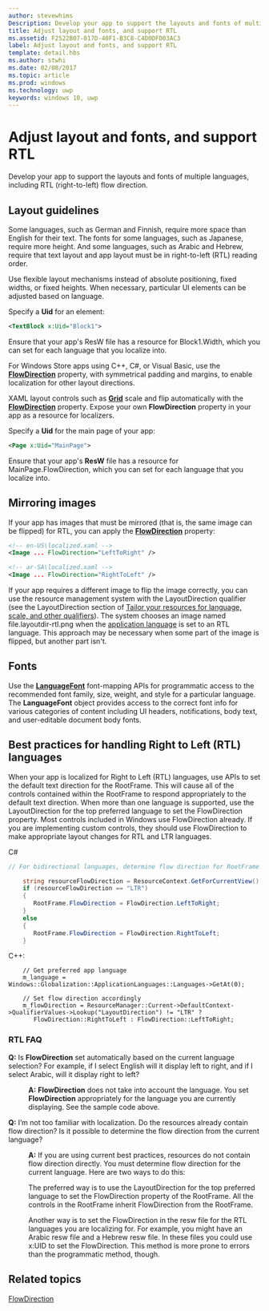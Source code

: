 ```yaml
---
author: stevewhims
Description: Develop your app to support the layouts and fonts of multiple languages, including RTL (right-to-left) flow direction.
title: Adjust layout and fonts, and support RTL
ms.assetid: F2522B07-017D-40F1-B3C8-C4D0DFD03AC3
label: Adjust layout and fonts, and support RTL
template: detail.hbs
ms.author: stwhi
ms.date: 02/08/2017
ms.topic: article
ms.prod: windows
ms.technology: uwp
keywords: windows 10, uwp
---
```


# Adjust layout and fonts, and support RTL
<link rel="stylesheet" href="https://az835927.vo.msecnd.net/sites/uwp/Resources/css/custom.css">

Develop your app to support the layouts and fonts of multiple languages, including RTL (right-to-left) flow direction.

## Layout guidelines


Some languages, such as German and Finnish, require more space than English for their text. The fonts for some languages, such as Japanese, require more height. And some languages, such as Arabic and Hebrew, require that text layout and app layout must be in right-to-left (RTL) reading order.

Use flexible layout mechanisms instead of absolute positioning, fixed widths, or fixed heights. When necessary, particular UI elements can be adjusted based on language.

Specify a **Uid** for an element:

```XML
<TextBlock x:Uid="Block1">
```

Ensure that your app's ResW file has a resource for Block1.Width, which you can set for each language that you localize into.

For Windows Store apps using C++, C\#, or Visual Basic, use the [**FlowDirection**](https://msdn.microsoft.com/library/windows/apps/br208716) property, with symmetrical padding and margins, to enable localization for other layout directions.

XAML layout controls such as [**Grid**](https://msdn.microsoft.com/library/windows/apps/br242704) scale and flip automatically with the [**FlowDirection**](https://msdn.microsoft.com/library/windows/apps/br208716) property. Expose your own **FlowDirection** property in your app as a resource for localizers.

Specify a **Uid** for the main page of your app:

```XML
<Page x:Uid="MainPage">
```

Ensure that your app's **ResW** file has a resource for MainPage.FlowDirection, which you can set for each language that you localize into.


## Mirroring images

If your app has images that must be mirrored (that is, the same image can be flipped) for RTL, you can apply the [**FlowDirection**](https://msdn.microsoft.com/library/windows/apps/br208716) property:

```XML
<!-- en-US\localized.xaml -->
<Image ... FlowDirection="LeftToRight" />

<!-- ar-SA\localized.xaml -->
<Image ... FlowDirection="RightToLeft" />
```


If your app requires a different image to flip the image correctly, you can use the resource management system with the LayoutDirection qualifier (see the LayoutDirection section of [Tailor your resources for language, scale, and other qualifiers](how-to-name-resources-by-using-qualifiers.md)). The system chooses an image named file.layoutdir-rtl.png when the [application language](manage-language-and-region.md) is set to an RTL language. This approach may be necessary when some part of the image is flipped, but another part isn't.

## Fonts

Use the [**LanguageFont**](https://msdn.microsoft.com/library/windows/apps/br206864) font-mapping APIs for programmatic access to the recommended font family, size, weight, and style for a particular language. The **LanguageFont** object provides access to the correct font info for various categories of content including UI headers, notifications, body text, and user-editable document body fonts.

## Best practices for handling Right to Left (RTL) languages

When your app is localized for Right to Left (RTL) languages, use APIs to set the default text direction for the RootFrame. This will cause all of the controls contained within the RootFrame to respond appropriately to the default text direction.  When more than one language is supported, use the LayoutDirection for the top preferred language to set the FlowDirection property. Most controls included in Windows use FlowDirection already. If you are implementing custom controls, they should use FlowDirection to make appropriate layout changes for RTL and LTR languages.

C#
```csharp    
// For bidirectional languages, determine flow direction for RootFrame and all derived UI.

    string resourceFlowDirection = ResourceContext.GetForCurrentView().QualifierValues["LayoutDirection"];
    if (resourceFlowDirection == "LTR")
    {
       RootFrame.FlowDirection = FlowDirection.LeftToRight;
    }
    else
    {
       RootFrame.FlowDirection = FlowDirection.RightToLeft;
    }
```

C++:
```
	// Get preferred app language
	m_language = Windows::Globalization::ApplicationLanguages::Languages->GetAt(0);
	 
	// Set flow direction accordingly
	m_flowDirection = ResourceManager::Current->DefaultContext->QualifierValues->Lookup("LayoutDirection") != "LTR" ? 
       FlowDirection::RightToLeft : FlowDirection::LeftToRight;
```


### RTL FAQ 

<dl>
  <dt> <p><b>Q:</b> Is <b>FlowDirection</b> set automatically based on the current language selection? For example, if I select English will it display left to right, and if I select Arabic, will it display right to left?</p></dt>

  <dd><p><b>A:</b> <b>FlowDirection</b> does not take into account the language. You set <b>FlowDirection</b> appropriately for the language you are currently displaying. See the sample code above.</p></dd> 

  <dt> <p><b>Q:</b> I’m not too familiar with localization. Do the resources already contain flow direction? Is it possible to determine the flow direction from the current language?</p></dt>

  <dd> <p><b>A:</b> If you are using current best practices, resources do not contain flow direction directly. You must determine flow direction for the current language. Here are two ways to do this: </p>
   <p>The preferred way is to use the LayoutDirection for the top preferred language to set the FlowDirection property of the RootFrame. All the controls in the RootFrame inherit FlowDirection from the RootFrame.</p>
   <p>Another way is to set the FlowDirection in the resw file for the RTL languages you are localizing for. For example, you might have an Arabic resw file and a Hebrew resw file. In these files you could use x:UID to set the FlowDirection. This method is more prone to errors than the programmatic method, though.</p></dd>
</dl>


## Related topics
[FlowDirection](https://msdn.microsoft.com/library/windows/apps/xaml/windows.ui.xaml.frameworkelement.flowdirection.aspx)
